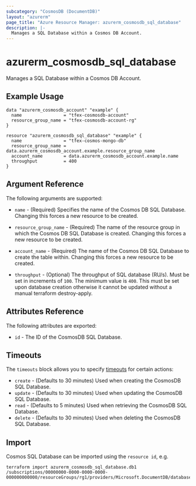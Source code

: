 ```yaml
---
subcategory: "CosmosDB (DocumentDB)"
layout: "azurerm"
page_title: "Azure Resource Manager: azurerm_cosmosdb_sql_database"
description: |-
  Manages a SQL Database within a Cosmos DB Account.
---
```


# azurerm_cosmosdb_sql_database

Manages a SQL Database within a Cosmos DB Account.

## Example Usage

```hcl
data "azurerm_cosmosdb_account" "example" {
  name                = "tfex-cosmosdb-account"
  resource_group_name = "tfex-cosmosdb-account-rg"
}

resource "azurerm_cosmosdb_sql_database" "example" {
  name                = "tfex-cosmos-mongo-db"
  resource_group_name = data.azurerm_cosmosdb_account.example.resource_group_name
  account_name        = data.azurerm_cosmosdb_account.example.name
  throughput          = 400
}
```

## Argument Reference

The following arguments are supported:

* `name` - (Required) Specifies the name of the Cosmos DB SQL Database. Changing this forces a new resource to be created.

* `resource_group_name` - (Required) The name of the resource group in which the Cosmos DB SQL Database is created. Changing this forces a new resource to be created.

* `account_name` - (Required) The name of the Cosmos DB SQL Database to create the table within. Changing this forces a new resource to be created.

* `throughput` - (Optional) The throughput of SQL database (RU/s). Must be set in increments of `100`. The minimum value is `400`. This must be set upon database creation otherwise it cannot be updated without a manual terraform destroy-apply.


## Attributes Reference

The following attributes are exported:

* `id` - The ID of the CosmosDB SQL Database.

## Timeouts

The `timeouts` block allows you to specify [timeouts](https://www.terraform.io/docs/configuration/resources.html#timeouts) for certain actions:

* `create` - (Defaults to 30 minutes) Used when creating the CosmosDB SQL Database.
* `update` - (Defaults to 30 minutes) Used when updating the CosmosDB SQL Database.
* `read` - (Defaults to 5 minutes) Used when retrieving the CosmosDB SQL Database.
* `delete` - (Defaults to 30 minutes) Used when deleting the CosmosDB SQL Database.

## Import

Cosmos SQL Database can be imported using the `resource id`, e.g.

```shell
terraform import azurerm_cosmosdb_sql_database.db1 /subscriptions/00000000-0000-0000-0000-000000000000/resourceGroups/rg1/providers/Microsoft.DocumentDB/databaseAccounts/account1/sqlDatabases/db1
```
